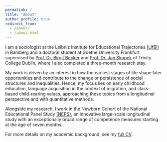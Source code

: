 ```yaml
---
permalink: /
title: "About"
author_profile: true
redirect_from: 
  - /about/
  - /about.html
---
```


I am a sociologist at the Leibniz Institute for Educational Trajectories [(LIfBi)](https://www.lifbi.de/en-us/Start/Institute/People/Person/account/4414?name=Lohmann%2cChristian) in Bamberg and a doctoral student at Goethe University Frankfurt supervised by [Prof. Dr. Birgit Becker](https://www.goethe-university-frankfurt.de/62146852/Sociology_with_a_Focus_on_Empirical_Educational_Research?locale=en) and [Prof. Dr. Jan Skopek](https://www.tcd.ie/research/profiles/?profile=skopekj) of Trinity College Dublin, where I also completed a three-month research stay.

My work is driven by an interest in how the earliest stages of life shape later opportunities and contribute to the change or persistence of social structures and inequalities. Hence, my focus lies on early childhood education, language acquisition in the context of migration, and class-based child-rearing values, approaching these topics from a longitudinal perspective and with quantitative methods.

Alongside my research, I work in the Newborn Cohort of the National Educational Panel Study [(NEPS)](https://www.neps-data.de/Data-Center/Data-and-Documentation/SC1-Newborns), an innovative large-scale longitudinal study with an exceptionally broad range of competence measures starting at the age of seven months.

For more details on my academic background, see my [full CV](https://lohmannc.github.io/home/CV_ENG_CL.pdf).
